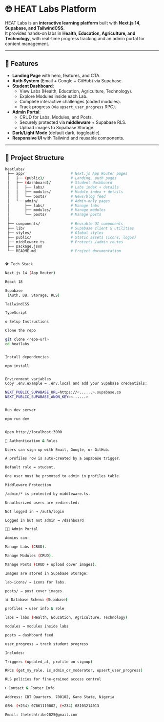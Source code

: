 # 🌐 HEAT Labs Platform

HEAT Labs is an **interactive learning platform** built with **Next.js 14, Supabase, and TailwindCSS**.  
It provides hands-on labs in **Health, Education, Agriculture, and Technology**, with real-time progress tracking and an admin portal for content management.

---

## 🚀 Features

- **Landing Page** with hero, features, and CTA.
- **Auth System** (Email + Google + GitHub) via Supabase.
- **Student Dashboard**:
  - View Labs (Health, Education, Agriculture, Technology).
  - Explore Modules inside each Lab.
  - Complete interactive challenges (coded modules).
  - Track progress (via `upsert_user_progress` RPC).
- **Admin Portal**:
  - CRUD for Labs, Modules, and Posts.
  - Securely protected via **middleware** + Supabase RLS.
  - Upload images to Supabase Storage.
- **Dark/Light Mode** (default dark, toggleable).
- **Responsive UI** with Tailwind and reusable components.

---

## 📂 Project Structure

```bash
heatlabs/
 ├── app/                     # Next.js App Router pages
 │   ├── (public)/            # Landing, auth pages
 │   ├── (dashboard)/         # Student dashboard
 │   │   ├── labs/            # Labs index + details
 │   │   ├── modules/         # Module index + details
 │   │   └── posts/           # News/blog feed
 │   └── admin/               # Admin-only pages
 │       ├── labs/            # Manage labs
 │       ├── modules/         # Manage modules
 │       └── posts/           # Manage posts
 │
 ├── components/              # Reusable UI components
 ├── lib/                     # Supabase client & utilities
 ├── styles/                  # Global styles
 ├── public/                  # Static assets (icons, logos)
 ├── middleware.ts            # Protects /admin routes
 ├── package.json
 └── README.md                # Project documentation


🛠️ Tech Stack

Next.js 14 (App Router)

React 18

Supabase
 (Auth, DB, Storage, RLS)

TailwindCSS

TypeScript

⚙️ Setup Instructions

Clone the repo

git clone <repo-url>
cd heatlabs


Install dependencies

npm install


Environment variables
Copy .env.example → .env.local and add your Supabase credentials:

NEXT_PUBLIC_SUPABASE_URL=https://<......>.supabase.co
NEXT_PUBLIC_SUPABASE_ANON_KEY=<......>


Run dev server

npm run dev


Open http://localhost:3000

🔐 Authentication & Roles

Users can sign up with Email, Google, or GitHub.

A profiles row is auto-created by a Supabase trigger.

Default role = student.

One user must be promoted to admin in profiles table.

Middleware Protection

/admin/* is protected by middleware.ts.

Unauthorized users are redirected:

Not logged in → /auth/login

Logged in but not admin → /dashboard

🧑‍💻 Admin Portal

Admins can:

Manage Labs (CRUD).

Manage Modules (CRUD).

Manage Posts (CRUD + upload cover images).

Images are stored in Supabase Storage:

lab-icons/ → icons for labs.

posts/ → post cover images.

📊 Database Schema (Supabase)

profiles → user info & role

labs → labs (Health, Education, Agriculture, Technology)

modules → modules inside labs

posts → dashboard feed

user_progress → track student progress

Includes:

Triggers (updated_at, profile on signup)

RPCs (get_my_role, is_admin_or_moderator, upsert_user_progress)

RLS policies for fine-grained access control

📞 Contact & Footer Info

Address: CBT Quarters, 700102, Kano State, Nigeria

GSM: (+234) 07061110002, (+234) 08103214013

Email: thetechtribe2025@gmail.com